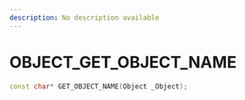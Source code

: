 ```yaml
---
description: No description available 
---
```


# OBJECT\_GET_OBJECT_NAME

```cpp
const char* GET_OBJECT_NAME(Object _Object);
```